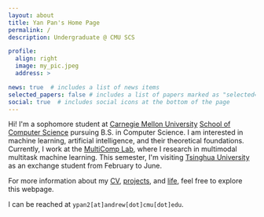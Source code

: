 ```yaml
---
layout: about
title: Yan Pan's Home Page
permalink: /
description: Undergraduate @ CMU SCS

profile:
  align: right
  image: my_pic.jpeg
  address: >

news: true  # includes a list of news items
selected_papers: false # includes a list of papers marked as "selected={true}"
social: true  # includes social icons at the bottom of the page
---
```


Hi! I'm a sophomore student at [Carnegie Mellon University](https://www.cmu.edu) [School of Computer Science](https://cs.cmu.edu) pursuing B.S. in Computer Science.
I am interested in machine learning, artificial intelligence, and their theoretical foundations.
Currently, I work at the [MultiComp Lab](http://multicomp.cs.cmu.edu/), where I research in multimodal multitask machine learning. This semester, I'm visiting [Tsinghua University](https://www.tsinghua.edu.cn/en/index.htm) as an exchange student from February to June.

For more information about my [CV](https://panyan7.github.io/cv/), [projects](https://panyan7.github.io/projects/), and [life](https://panyan7.github.io/blog/2021/intro/), feel free to explore this webpage.

I can be reached at `ypan2[at]andrew[dot]cmu[dot]edu`.

